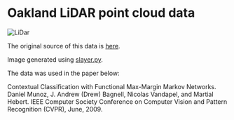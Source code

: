 # Oakland LiDAR point cloud data

![LiDar](https://i.imgur.com/mWt77z8.jpg)

The original source of this data is [here](http://www.cs.cmu.edu/~vmr/datasets/oakland_3d/cvpr09/doc/).

Image generated using [slayer.py](https://github.com/ajduberstein/slayer).

The data was used in the paper below:

Contextual Classification with Functional Max-Margin Markov Networks. 
Daniel Munoz, J. Andrew (Drew) Bagnell, Nicolas Vandapel, and Martial Hebert. 
IEEE Computer Society Conference on Computer Vision and Pattern Recognition (CVPR), June, 2009.
